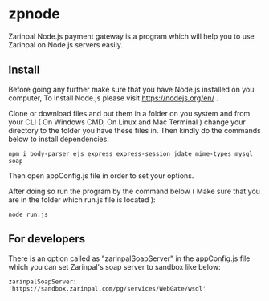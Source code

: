 # zpnode
Zarinpal Node.js payment gateway is a program which will help you to use Zarinpal on Node.js servers easily.

## Install
Before going any further make sure that you have Node.js installed on you computer, To install Node.js please visit https://nodejs.org/en/ .

Clone or download files and put them in a folder on you system and from your CLI ( On Windows CMD, On Linux and Mac Terminal ) change your directory to the folder you have these files in. Then kindly do the commands below to install dependencies.
```
npm i body-parser ejs express express-session jdate mime-types mysql soap
```
Then open appConfig.js file in order to set your options.

After doing so run the program by the command below ( Make sure that you are in the folder which run.js file is located ):
```
node run.js
```
## For developers
There is an option called as "zarinpalSoapServer" in the appConfig.js file which you can set Zarinpal's soap server to sandbox like below:
```
zarinpalSoapServer: 'https://sandbox.zarinpal.com/pg/services/WebGate/wsdl'
```
